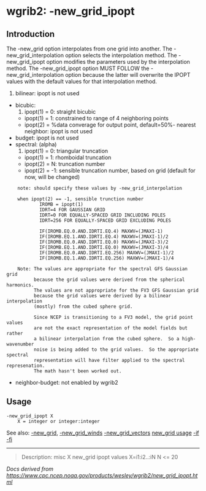 # wgrib2: -new_grid_ipopt

## Introduction

The -new_grid option interpolates from one grid into another.
The -new_grid_interpolation option selects the interpolation method.
The -new_grid_ipopt option modifies the parameters used by
the interpolation method.
The -new_grid_ipopt option MUST FOLLOW
the -new_grid_interpolation option because the latter will
overwrite the IPOPT values with the default values for that interpolation method.

1. bilinear: ipopt is not used

- bicubic:
  1.  ipopt(1) = 0: straight bicubic
  - ipopt(1) = 1: constrained to range of 4 neighboring points
  - ipopt(2) = %data converage for output point, default=50%- nearest neighbor: ipopt is not used
- budget: ipopt is not used
- spectral: (alpha)
  1.  ipopt(1) = 0: triangular truncation
  - ipopt(1) = 1: rhomboidal truncation
  - ipopt(2) = N: truncation number
  - ipopt(2) = -1: sensible truncation number, based on grid
    (default for now, will be changed)

```
    note: should specify these values by -new_grid_interpolation

    when ipopt(2) == -1, sensible trunction number
            IROMB = ipopt(1)
            IDRT=4 FOR GAUSSIAN GRID
            IDRT=0 FOR EQUALLY-SPACED GRID INCLUDING POLES
            IDRT=256 FOR EQUALLY-SPACED GRID EXCLUDING POLES

            IF(IROMB.EQ.0.AND.IDRTI.EQ.4) MAXWV=(JMAXI-1)
            IF(IROMB.EQ.1.AND.IDRTI.EQ.4) MAXWV=(JMAXI-1)/2
            IF(IROMB.EQ.0.AND.IDRTI.EQ.0) MAXWV=(JMAXI-3)/2
            IF(IROMB.EQ.1.AND.IDRTI.EQ.0) MAXWV=(JMAXI-3)/4
            IF(IROMB.EQ.0.AND.IDRTI.EQ.256) MAXWV=(JMAXI-1)/2
            IF(IROMB.EQ.1.AND.IDRTI.EQ.256) MAXWV=(JMAXI-1)/4

    Note: The values are appropriate for the spectral GFS Gaussian grid
          because the grid values were derived from the spherical harmonics.
          The values are not appropriate for the FV3 GFS Gaussian grid
          because the grid values were derived by a bilinear interpolation
          (mostly) from the cubed sphere grid.

          Since NCEP is transitioning to a FV3 model, the grid point values
          are not the exact representation of the model fields but rather
          a bilinear interpolation from the cubed sphere.  So a high-wavenumber
          noise is being added to the grid values.  So the appropriate spectral
          representation will have filter applied to the spectral represenation.
          The math hasn't been worked out.
```

- neighbor-budget: not enabled by wgrib2

## Usage

```
-new_grid_ipopt X
    X = integer or integer:integer
```

See also: [-new_grid](./new_grid.md),
[-new_grid_winds](./new_grid_winds.md)
[-new_grid_vectors](./new_grid_vectors.md)
[new_grid usage](./new_grid_usage.md)
[-if](./if.md)
[-fi](./fi.md)

---

> Description: misc X new_grid ipopt values X=i1:i2..:iN N <= 20

_Docs derived from <https://www.cpc.ncep.noaa.gov/products/wesley/wgrib2/new_grid_ipopt.html>_
